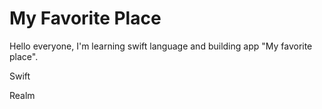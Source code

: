 # My Favorite Place


Hello everyone, I'm learning swift language and building app "My favorite place".

Swift

Realm

